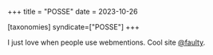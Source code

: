 +++
title = "POSSE"
date = 2023-10-26

[taxonomies]
syndicate=["POSSE"]
+++

I just love when people use webmentions. Cool site [@faulty](https://faulty.carboxi.de/one/).
